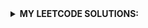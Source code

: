 <details><!--page starts-->
<summary><strong>MY LEETCODE SOLUTIONS:</strong></summary>
<br>

<!--modules-->
<!--module 3 starts-->
<details>
<summary> <strong>3. Longest Substring Without Repeating Characters</strong> </summary>

Given a string s, find the length of the longest 
substring
 without repeating characters.

```typescript
Example 1:
Input: s = "abcabcbb"
Output: 3
Explanation: The answer is "abc", with the length of 3.
--
Example 2:
Input: s = "bbbbb"
Output: 1
Explanation: The answer is "b", with the length of 1.
--
Example 3:
Input: s = "pwwkew"
Output: 3
Explanation: The answer is "wke", with the length of 3.
Notice that the answer must be a substring, "pwke" is a subsequence and not a substring.

```
<!--module 3 code-->
<details>
<summary><strong>See solution</strong></summary>

```typescript
function lengthOfLongestSubstring(s: string): number {
  const substring = s.split("");
  let longesSubstring = 0;

  for (let i = 0; i < substring.length; i++) {
    let looking_man = new Set(); //instance of a Set object
    let currentStringLength = 0;

    for (let j = i; j < substring.length; j++) {
      if (!looking_man.has(substring[j])) {
        looking_man.add(substring[j]);
        currentStringLength++; //abc abcda  //3
        if(currentStringLength > longesSubstring)
        longesSubstring = currentStringLength;
      } else {
        break;
      }
    }
  }
  return longesSubstring;
}
```

</details><!--module 3 code ends-->
</details><!--module 3 ends-->

<details>
<summary> <strong>4. Median of Two Sorted Arrays</strong> </summary>
 
Given two sorted arrays nums1 and nums2 of size m and n respectively, return the median of the two sorted arrays. The overall run time complexity should be O(log (m+n)).
 
```typescript
Example 1:
Input: nums1 = [1,3], nums2 = [2]
Output: 2.00000
Explanation: merged array = [1,2,3] and median is 2.
--
Example 2:
Input: nums1 = [1,2], nums2 = [3,4]
Output: 2.50000
Explanation: merged array = [1,2,3,4] and median is (2 + 3) / 2 = 2.5.
--
Constraints:

nums1.length == m
nums2.length == n
0 <= m <= 1000
0 <= n <= 1000
1 <= m + n <= 2000
-106 <= nums1[i], nums2[i] <= 106
```
<!--module 3 code-->
<details>
<summary><strong>See solution</strong></summary>

```typescript
function findMedianSortedArrays(nums1:number[], nums2:number[]):number {
  const totalLength:number = nums1.length + nums2.length;
  const isEven:boolean = totalLength % 2 === 0;
  const medianIndex:number = Math.floor(totalLength / 2);

  let pointer1:number = 0;
  let pointer2:number = 0;
  let counter:number = 0;
  let current:number, prev:number;

  while (counter <= medianIndex) {
    prev = current;
    if (nums1[pointer1] === undefined || nums1[pointer1] > nums2[pointer2]) {
      current = nums2[pointer2];
      pointer2++;
    } else {
      current = nums1[pointer1];
      pointer1++;
    }
    counter++;
  }

  return isEven ? (prev + current) / 2 : current;
}

```

</details><!--module 3 code ends-->
</details><!--module 3 ends-->
 
 </details>
